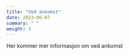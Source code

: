 ```yaml
---
title: "Ved ankomst"
date: 2023-06-07
summary: " "
weight: 3
---
```


Her kommer mer informasjon om ved ankomst